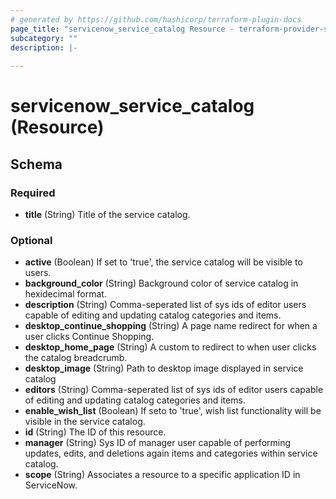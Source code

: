 ```yaml
---
# generated by https://github.com/hashicorp/terraform-plugin-docs
page_title: "servicenow_service_catalog Resource - terraform-provider-servicenow"
subcategory: ""
description: |-
  
---
```


# servicenow_service_catalog (Resource)





<!-- schema generated by tfplugindocs -->
## Schema

### Required

- **title** (String) Title of the service catalog.

### Optional

- **active** (Boolean) If set to 'true', the service catalog will be visible to users.
- **background_color** (String) Background color of service catalog in hexidecimal format.
- **description** (String) Comma-seperated list of sys ids of editor users capable of editing and updating catalog categories and items.
- **desktop_continue_shopping** (String) A page name redirect for when a user clicks Continue Shopping.
- **desktop_home_page** (String) A custom to redirect to when user clicks the catalog breadcrumb.
- **desktop_image** (String) Path to desktop image displayed in service catalog
- **editors** (String) Comma-seperated list of sys ids of editor users capable of editing and updating catalog categories and items.
- **enable_wish_list** (Boolean) If seto to 'true', wish list functionality will be visible in the service catalog.
- **id** (String) The ID of this resource.
- **manager** (String) Sys ID of manager user capable of performing updates, edits, and deletions again items and categories within service catalog.
- **scope** (String) Associates a resource to a specific application ID in ServiceNow.



